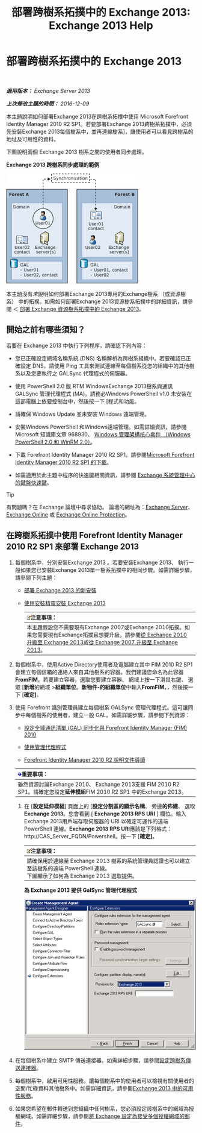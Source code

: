 ﻿---
title: '部署跨樹系拓撲中的 Exchange 2013: Exchange 2013 Help'
TOCTitle: 部署跨樹系拓撲中的 Exchange 2013
ms:assetid: 65be650f-d435-4f60-9ff0-5cb88a726abb
ms:mtpsurl: https://technet.microsoft.com/zh-tw/library/Aa998597(v=EXCHG.150)
ms:contentKeyID: 51409188
ms.date: 05/21/2018
mtps_version: v=EXCHG.150
ms.translationtype: MT
---

# 部署跨樹系拓撲中的 Exchange 2013

 

_**適用版本：** Exchange Server 2013_

_**上次修改主題的時間：** 2016-12-09_

本主題說明如何部署Exchange 2013在跨樹系拓撲中使用 Microsoft Forefront Identity Manager 2010 R2 SP1。若要部署Exchange 2013跨樹系拓撲中，必須先安裝Exchange 2013每個樹系中，並再連線樹系\]，讓使用者可以看見跨樹系的地址及可用性的資料。

下圖說明兩個 Exchange 2013 樹系之間的使用者同步處理。

**Exchange 2013 跨樹系同步處理的範例**

![Exchange 2010 多重樹系範例](images/Aa998597.df0ba5dd-cb96-4542-98bd-2a425defe317(EXCHG.150).gif "Exchange 2010 多重樹系範例")

本主題沒有*未*說明如何部署Exchange 2013專用的Exchange樹系 （或資源樹系） 中的拓撲。如需如何部署Exchange 2013資源樹系拓撲中的詳細資訊，請參閱 ＜ [部署 Exchange 資源樹系拓撲中的 Exchange 2013](deploy-exchange-2013-in-an-exchange-resource-forest-topology-exchange-2013-help.md)。

## 開始之前有哪些須知？

若要在 Exchange 2013 中執行下列程序，請確認下列內容：

  - 您已正確設定網域名稱系統 (DNS) 名稱解析為跨樹系組織中。若要確認已正確設定 DNS，請使用 Ping 工具來測試連線至每個樹系從您的組織中的其他樹系以及您要執行之 GALSync 代理程式的伺服器。

  - 使用 PowerShell 2.0 版 RTM WindowsExchange 2013樹系與通訊 GALSync 管理代理程式 (MA)。請務必Windows PowerShell v1.0 未安裝在這部電腦上依要控制台中，然後按一下 \[程式和功能。

  - 請確保 Windows Update 並未安裝 Windows 遠端管理。

  - 安裝Windows PowerShell 和Windows遠端管理。如需詳細資訊，請參閱 Microsoft 知識庫文章 968930、 [Windows 管理架構核心套件 （Windows PowerShell 2.0 和 WinRM 2.0）](http://go.microsoft.com/fwlink/p/?linkid=3052&kbid=968930)。

  - 下載 Forefront Identity Manager 2010 R2 SP1。請參閱[Microsoft Forefront Identity Manager 2010 R2 SP1 的下載](https://go.microsoft.com/fwlink/p/?linkid=279868)。

  - 如需適用於此主題中程序的快速鍵相關資訊，請參閱 [Exchange 系統管理中心的鍵盤快速鍵](keyboard-shortcuts-in-the-exchange-admin-center-exchange-online-protection-help.md)。


> [!TIP]  
> 有問題嗎？在 Exchange 論壇中尋求協助。 論壇的網址為：<a href="https://go.microsoft.com/fwlink/p/?linkid=60612">Exchange Server</a>、 <a href="https://go.microsoft.com/fwlink/p/?linkid=267542">Exchange Online</a> 或 <a href="https://go.microsoft.com/fwlink/p/?linkid=285351">Exchange Online Protection</a>。




## 在跨樹系拓撲中使用 Forefront Identity Manager 2010 R2 SP1 來部署 Exchange 2013

1.  每個樹系中，分別安裝Exchange 2013 。若要安裝Exchange 2013、 執行一般如果您已安裝Exchange 2013單一樹系拓撲中的相同步驟。如需詳細步驟，請參閱下列主題：
    
      - [部署 Exchange 2013 的新安裝](deploy-a-new-installation-of-exchange-2013-exchange-2013-help.md)
    
      - [使用安裝精靈安裝 Exchange 2013](install-exchange-2013-using-the-setup-wizard-exchange-2013-help.md)
        
        <table>
        <thead>
        <tr class="header">
        <th><img src="images/Bb124558.note(EXCHG.150).gif" title="注意事項" alt="注意事項" />注意事項：</th>
        </tr>
        </thead>
        <tbody>
        <tr class="odd">
        <td>本主題假設您不需要現有Exchange 2007或Exchange 2010拓撲。如果您需要現有Exchange拓撲且想要升級，請參閱<a href="upgrade-from-exchange-2010-to-exchange-2013-exchange-2013-help.md">從 Exchange 2010 升級至 Exchange 2013</a>或<a href="upgrade-from-exchange-2007-to-exchange-2013-exchange-2013-help.md">從 Exchange 2007 升級至 Exchange 2013</a>。</td>
        </tr>
        </tbody>
        </table>


2.  每個樹系中，使用Active Directory使用者及電腦建立其中 FIM 2010 R2 SP1 會建立每個信箱的連絡人來自其他樹系的容器。我們建議您命名為此容器**FromFIM**。若要建立容器，選取您要建立容器、 網域上按一下滑鼠右鍵、 選取 \[**新增**的網域 \>**組織單位**。**新物件-的組織單位**中輸入**FromFIM**，，然後按一下 \[**確定\]**。

3.  使用 Forefront 識別管理員建立每個樹系 GALSync 管理代理程式。這可讓同步中每個樹系的使用者，建立一般 GAL。如需詳細步驟，請參閱下列資源：
    
      - [設定全域通訊清單 (GAL) 同步化與 Forefront Identity Manager (FIM) 2010](https://go.microsoft.com/fwlink/p/?linkid=279869)
    
      - [使用管理代理程式](https://go.microsoft.com/fwlink/p/?linkid=279870)
    
      - [Forefront Identity Manager 2010 R2 說明文件導讀](https://go.microsoft.com/fwlink/p/?linkid=279871)
    
    <table>
    <thead>
    <tr class="header">
    <th><img src="images/Bb124558.important(EXCHG.150).gif" title="重要事項" alt="重要事項" />重要事項：</th>
    </tr>
    </thead>
    <tbody>
    <tr class="odd">
    <td>雖然資源討論Exchange 2010、 Exchange 2013支援 FIM 2010 R2 SP1。請確定您設定<strong>延伸模組</strong>FIM 2010 R2 SP1 中的Exchange 2013。</td>
    </tr>
    </tbody>
    </table>
    
    1.  在 \[**設定延伸模組**\] 頁面上的 \[**設定分割區的顯示名稱**、 旁邊**的佈建**、 選取**Exchange 2013**。您會看到 \[ **Exchange 2013 RPS URI** \] 欄位。輸入Exchange 2013用戶端存取伺服器的 URI 以確定可運作的遠端 PowerShell 連線。**Exchange 2013 RPS URI**應該是下列格式： http://CAS\_Server\_FQDN/Powershell。按一下 \[**確定\]**。
        
        <table>
        <thead>
        <tr class="header">
        <th><img src="images/Bb124558.note(EXCHG.150).gif" title="注意事項" alt="注意事項" />注意事項：</th>
        </tr>
        </thead>
        <tbody>
        <tr class="odd">
        <td>請確保用於連線至 Exchange 2013 樹系的系統管理員認證也可以建立至該樹系的遠端 PowerShell 連線。<br />
        下圖顯示了如何為 Exchange 2013 選取提供。</td>
        </tr>
        </tbody>
        </table>
        
        **為 Exchange 2013 提供 GalSync 管理代理程式**
        
        ![管理代理程式 Exchange 2010 佈建](images/Aa998597.8f403cda-e5e4-4edf-887f-c1ed46cee3f5(EXCHG.150).gif "管理代理程式 Exchange 2010 佈建")  

4.  在每個樹系中建立 SMTP 傳送連接器。如需詳細步驟，請參閱[設定跨樹系傳送連接器](configure-a-cross-forest-send-connector-exchange-2013-help.md)。

5.  每個樹系中，啟用可用性服務，讓每個樹系中的使用者可以檢視有關使用者的空閒/忙碌資料其他樹系中。如需詳細資訊，請參閱[Exchange 2013 中的可用性服務](availability-service-in-exchange-2013-exchange-2013-help.md)。

6.  如果您希望在郵件轉送到您組織中任何樹系，您必須設定該樹系中的網域為授權網域。如需詳細步驟，請參閱[將 Exchange 設定為接受多個授權網域的郵件](configure-exchange-to-accept-mail-for-multiple-authoritative-domains-exchange-2013-help.md)。

